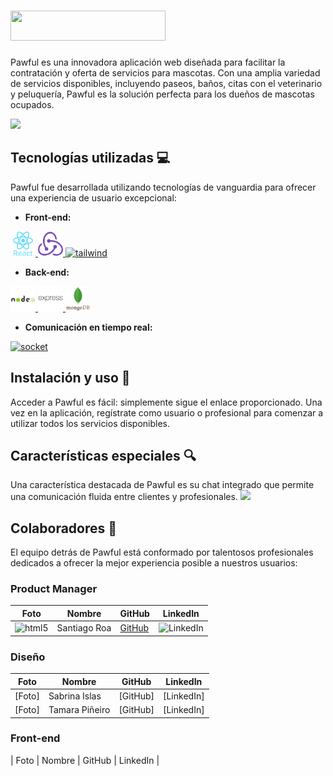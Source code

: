 # <img src="https://res.cloudinary.com/axiever/image/upload/v1678081119/Logo_Rojo_y_Rosa_Perfumeri%CC%81a_Beauty_Moderno__1_-removebg-preview_1_oeant0.svg" width="248" height="48"/>

Pawful es una innovadora aplicación web diseñada para facilitar la contratación y oferta de servicios para mascotas. Con una amplia variedad de servicios disponibles, incluyendo paseos, baños, citas con el veterinario y peluquería, Pawful es la solución perfecta para los dueños de mascotas ocupados.

<img src="https://res.cloudinary.com/axiever/image/upload/v1678082469/Captura_de_pantalla_2023-03-06_010053_trpb34.png" height="300" width="auto"/>

## Tecnologías utilizadas 💻

Pawful fue desarrollada utilizando tecnologías de vanguardia para ofrecer una experiencia de usuario excepcional:

- **Front-end:**

<a href="https://reactjs.org/" target="_blank" rel="noreferrer"> <img src="https://raw.githubusercontent.com/devicons/devicon/master/icons/react/react-original-wordmark.svg" alt="react" width="40" height="40"/> </a> </a>    <a href="https://redux.js.org" target="_blank" rel="noreferrer"> <img src="https://raw.githubusercontent.com/devicons/devicon/master/icons/redux/redux-original.svg" alt="redux" width="40" height="40"/> </a>  <a href="https://tailwindcss.com/" target="_blank" rel="noreferrer"> <img src="https://www.vectorlogo.zone/logos/tailwindcss/tailwindcss-icon.svg" alt="tailwind" width="40" height="40"/> </a> 


- **Back-end:** 

<a href="https://nodejs.org" target="_blank" rel="noreferrer"> <img src="https://raw.githubusercontent.com/devicons/devicon/master/icons/nodejs/nodejs-original-wordmark.svg" alt="nodejs" width="40" height="40"/> </a>    <a href="https://expressjs.com" target="_blank" rel="noreferrer"> <img src="https://raw.githubusercontent.com/devicons/devicon/master/icons/express/express-original-wordmark.svg" alt="express" width="40" height="40"/> </a>  <a href="https://www.mongodb.com/" target="_blank" rel="noreferrer"> <img src="https://raw.githubusercontent.com/devicons/devicon/master/icons/mongodb/mongodb-original-wordmark.svg" alt="mongodb" width="40" height="40"/> </a>


- **Comunicación en tiempo real:**

<a href="https://socket.io/" target="_blank" rel="noreferrer"> <img src="https://res.cloudinary.com/axiever/image/upload/v1677639160/Socket-io.svg_ormrdv.png" alt="socket" width="40" height="40"/> </a>

## Instalación y uso 📲

Acceder a Pawful es fácil: simplemente sigue el enlace proporcionado. Una vez en la aplicación, regístrate como usuario o profesional para comenzar a utilizar todos los servicios disponibles.

## Características especiales 🔍

Una característica destacada de Pawful es su chat integrado que permite una comunicación fluida entre clientes y profesionales.
<img src="https://res.cloudinary.com/axiever/image/upload/v1678082218/Captura_de_pantalla_2023-03-06_005602_dhlnmf.png" height="300" width="auto"/>

## Colaboradores 👥

El equipo detrás de Pawful está conformado por talentosos profesionales dedicados a ofrecer la mejor experiencia posible a nuestros usuarios:

### Product Manager
| Foto | Nombre | GitHub | LinkedIn |
|------|--------|--------|----------|
| <img src="https://cdn.discordapp.com/attachments/1078308908407455744/1082163557627592764/Portrait_compressed.jpg" alt="html5" width="40" height="40"/> | Santiago Roa | <a href="https://git-scm.com/" target="_blank">GitHub</a> | ![LinkedIn](https://github.com/Aplietexe)  |

### Diseño
| Foto | Nombre | GitHub | LinkedIn |
|------|--------|--------|----------|
| [Foto] | Sabrina Islas | [GitHub] | [LinkedIn] |
| [Foto] | Tamara Piñeiro  | [GitHub]|  [LinkedIn]| 

### Front-end
| Foto  | Nombre         | GitHub   | LinkedIn   |
